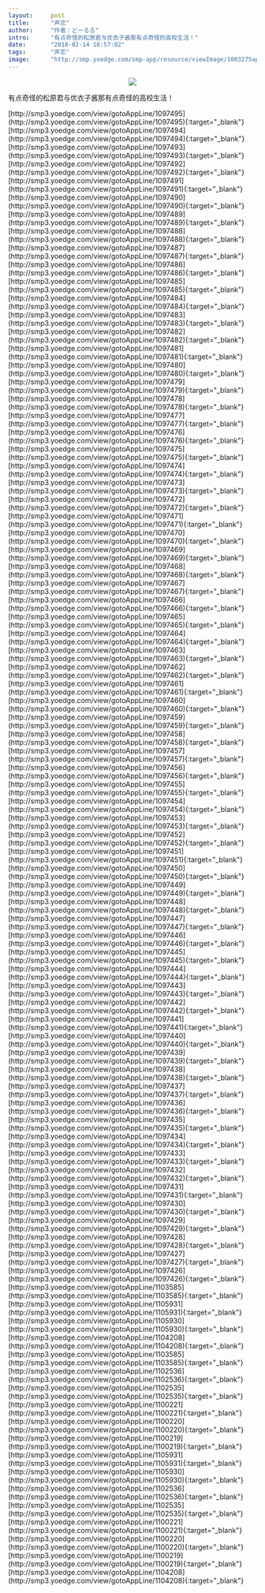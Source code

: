 ```yaml
---
layout:     post
title:      "声恋"
author:     "作者：どーるる"
intro:      "有点奇怪的松原君与优衣子酱那有点奇怪的高校生活！"
date:       "2018-02-14 16:57:02"
tags:       "声恋"
image:      "http://smp.yoedge.com/smp-app/resource/viewImage/1003275appline.png"
---
```

<div style="text-align: center">
<p><img src="http://smp.yoedge.com/smp-app/resource/viewImage/1003275appline.png"/></p>
</div>
<p class="post-meta">
<span>有点奇怪的松原君与优衣子酱那有点奇怪的高校生活！</span>
</p>
[http://smp3.yoedge.com/view/gotoAppLine/1097495](http://smp3.yoedge.com/view/gotoAppLine/1097495){:target="_blank"}
[http://smp3.yoedge.com/view/gotoAppLine/1097494](http://smp3.yoedge.com/view/gotoAppLine/1097494){:target="_blank"}
[http://smp3.yoedge.com/view/gotoAppLine/1097493](http://smp3.yoedge.com/view/gotoAppLine/1097493){:target="_blank"}
[http://smp3.yoedge.com/view/gotoAppLine/1097492](http://smp3.yoedge.com/view/gotoAppLine/1097492){:target="_blank"}
[http://smp3.yoedge.com/view/gotoAppLine/1097491](http://smp3.yoedge.com/view/gotoAppLine/1097491){:target="_blank"}
[http://smp3.yoedge.com/view/gotoAppLine/1097490](http://smp3.yoedge.com/view/gotoAppLine/1097490){:target="_blank"}
[http://smp3.yoedge.com/view/gotoAppLine/1097489](http://smp3.yoedge.com/view/gotoAppLine/1097489){:target="_blank"}
[http://smp3.yoedge.com/view/gotoAppLine/1097488](http://smp3.yoedge.com/view/gotoAppLine/1097488){:target="_blank"}
[http://smp3.yoedge.com/view/gotoAppLine/1097487](http://smp3.yoedge.com/view/gotoAppLine/1097487){:target="_blank"}
[http://smp3.yoedge.com/view/gotoAppLine/1097486](http://smp3.yoedge.com/view/gotoAppLine/1097486){:target="_blank"}
[http://smp3.yoedge.com/view/gotoAppLine/1097485](http://smp3.yoedge.com/view/gotoAppLine/1097485){:target="_blank"}
[http://smp3.yoedge.com/view/gotoAppLine/1097484](http://smp3.yoedge.com/view/gotoAppLine/1097484){:target="_blank"}
[http://smp3.yoedge.com/view/gotoAppLine/1097483](http://smp3.yoedge.com/view/gotoAppLine/1097483){:target="_blank"}
[http://smp3.yoedge.com/view/gotoAppLine/1097482](http://smp3.yoedge.com/view/gotoAppLine/1097482){:target="_blank"}
[http://smp3.yoedge.com/view/gotoAppLine/1097481](http://smp3.yoedge.com/view/gotoAppLine/1097481){:target="_blank"}
[http://smp3.yoedge.com/view/gotoAppLine/1097480](http://smp3.yoedge.com/view/gotoAppLine/1097480){:target="_blank"}
[http://smp3.yoedge.com/view/gotoAppLine/1097479](http://smp3.yoedge.com/view/gotoAppLine/1097479){:target="_blank"}
[http://smp3.yoedge.com/view/gotoAppLine/1097478](http://smp3.yoedge.com/view/gotoAppLine/1097478){:target="_blank"}
[http://smp3.yoedge.com/view/gotoAppLine/1097477](http://smp3.yoedge.com/view/gotoAppLine/1097477){:target="_blank"}
[http://smp3.yoedge.com/view/gotoAppLine/1097476](http://smp3.yoedge.com/view/gotoAppLine/1097476){:target="_blank"}
[http://smp3.yoedge.com/view/gotoAppLine/1097475](http://smp3.yoedge.com/view/gotoAppLine/1097475){:target="_blank"}
[http://smp3.yoedge.com/view/gotoAppLine/1097474](http://smp3.yoedge.com/view/gotoAppLine/1097474){:target="_blank"}
[http://smp3.yoedge.com/view/gotoAppLine/1097473](http://smp3.yoedge.com/view/gotoAppLine/1097473){:target="_blank"}
[http://smp3.yoedge.com/view/gotoAppLine/1097472](http://smp3.yoedge.com/view/gotoAppLine/1097472){:target="_blank"}
[http://smp3.yoedge.com/view/gotoAppLine/1097471](http://smp3.yoedge.com/view/gotoAppLine/1097471){:target="_blank"}
[http://smp3.yoedge.com/view/gotoAppLine/1097470](http://smp3.yoedge.com/view/gotoAppLine/1097470){:target="_blank"}
[http://smp3.yoedge.com/view/gotoAppLine/1097469](http://smp3.yoedge.com/view/gotoAppLine/1097469){:target="_blank"}
[http://smp3.yoedge.com/view/gotoAppLine/1097468](http://smp3.yoedge.com/view/gotoAppLine/1097468){:target="_blank"}
[http://smp3.yoedge.com/view/gotoAppLine/1097467](http://smp3.yoedge.com/view/gotoAppLine/1097467){:target="_blank"}
[http://smp3.yoedge.com/view/gotoAppLine/1097466](http://smp3.yoedge.com/view/gotoAppLine/1097466){:target="_blank"}
[http://smp3.yoedge.com/view/gotoAppLine/1097465](http://smp3.yoedge.com/view/gotoAppLine/1097465){:target="_blank"}
[http://smp3.yoedge.com/view/gotoAppLine/1097464](http://smp3.yoedge.com/view/gotoAppLine/1097464){:target="_blank"}
[http://smp3.yoedge.com/view/gotoAppLine/1097463](http://smp3.yoedge.com/view/gotoAppLine/1097463){:target="_blank"}
[http://smp3.yoedge.com/view/gotoAppLine/1097462](http://smp3.yoedge.com/view/gotoAppLine/1097462){:target="_blank"}
[http://smp3.yoedge.com/view/gotoAppLine/1097461](http://smp3.yoedge.com/view/gotoAppLine/1097461){:target="_blank"}
[http://smp3.yoedge.com/view/gotoAppLine/1097460](http://smp3.yoedge.com/view/gotoAppLine/1097460){:target="_blank"}
[http://smp3.yoedge.com/view/gotoAppLine/1097459](http://smp3.yoedge.com/view/gotoAppLine/1097459){:target="_blank"}
[http://smp3.yoedge.com/view/gotoAppLine/1097458](http://smp3.yoedge.com/view/gotoAppLine/1097458){:target="_blank"}
[http://smp3.yoedge.com/view/gotoAppLine/1097457](http://smp3.yoedge.com/view/gotoAppLine/1097457){:target="_blank"}
[http://smp3.yoedge.com/view/gotoAppLine/1097456](http://smp3.yoedge.com/view/gotoAppLine/1097456){:target="_blank"}
[http://smp3.yoedge.com/view/gotoAppLine/1097455](http://smp3.yoedge.com/view/gotoAppLine/1097455){:target="_blank"}
[http://smp3.yoedge.com/view/gotoAppLine/1097454](http://smp3.yoedge.com/view/gotoAppLine/1097454){:target="_blank"}
[http://smp3.yoedge.com/view/gotoAppLine/1097453](http://smp3.yoedge.com/view/gotoAppLine/1097453){:target="_blank"}
[http://smp3.yoedge.com/view/gotoAppLine/1097452](http://smp3.yoedge.com/view/gotoAppLine/1097452){:target="_blank"}
[http://smp3.yoedge.com/view/gotoAppLine/1097451](http://smp3.yoedge.com/view/gotoAppLine/1097451){:target="_blank"}
[http://smp3.yoedge.com/view/gotoAppLine/1097450](http://smp3.yoedge.com/view/gotoAppLine/1097450){:target="_blank"}
[http://smp3.yoedge.com/view/gotoAppLine/1097449](http://smp3.yoedge.com/view/gotoAppLine/1097449){:target="_blank"}
[http://smp3.yoedge.com/view/gotoAppLine/1097448](http://smp3.yoedge.com/view/gotoAppLine/1097448){:target="_blank"}
[http://smp3.yoedge.com/view/gotoAppLine/1097447](http://smp3.yoedge.com/view/gotoAppLine/1097447){:target="_blank"}
[http://smp3.yoedge.com/view/gotoAppLine/1097446](http://smp3.yoedge.com/view/gotoAppLine/1097446){:target="_blank"}
[http://smp3.yoedge.com/view/gotoAppLine/1097445](http://smp3.yoedge.com/view/gotoAppLine/1097445){:target="_blank"}
[http://smp3.yoedge.com/view/gotoAppLine/1097444](http://smp3.yoedge.com/view/gotoAppLine/1097444){:target="_blank"}
[http://smp3.yoedge.com/view/gotoAppLine/1097443](http://smp3.yoedge.com/view/gotoAppLine/1097443){:target="_blank"}
[http://smp3.yoedge.com/view/gotoAppLine/1097442](http://smp3.yoedge.com/view/gotoAppLine/1097442){:target="_blank"}
[http://smp3.yoedge.com/view/gotoAppLine/1097441](http://smp3.yoedge.com/view/gotoAppLine/1097441){:target="_blank"}
[http://smp3.yoedge.com/view/gotoAppLine/1097440](http://smp3.yoedge.com/view/gotoAppLine/1097440){:target="_blank"}
[http://smp3.yoedge.com/view/gotoAppLine/1097439](http://smp3.yoedge.com/view/gotoAppLine/1097439){:target="_blank"}
[http://smp3.yoedge.com/view/gotoAppLine/1097438](http://smp3.yoedge.com/view/gotoAppLine/1097438){:target="_blank"}
[http://smp3.yoedge.com/view/gotoAppLine/1097437](http://smp3.yoedge.com/view/gotoAppLine/1097437){:target="_blank"}
[http://smp3.yoedge.com/view/gotoAppLine/1097436](http://smp3.yoedge.com/view/gotoAppLine/1097436){:target="_blank"}
[http://smp3.yoedge.com/view/gotoAppLine/1097435](http://smp3.yoedge.com/view/gotoAppLine/1097435){:target="_blank"}
[http://smp3.yoedge.com/view/gotoAppLine/1097434](http://smp3.yoedge.com/view/gotoAppLine/1097434){:target="_blank"}
[http://smp3.yoedge.com/view/gotoAppLine/1097433](http://smp3.yoedge.com/view/gotoAppLine/1097433){:target="_blank"}
[http://smp3.yoedge.com/view/gotoAppLine/1097432](http://smp3.yoedge.com/view/gotoAppLine/1097432){:target="_blank"}
[http://smp3.yoedge.com/view/gotoAppLine/1097431](http://smp3.yoedge.com/view/gotoAppLine/1097431){:target="_blank"}
[http://smp3.yoedge.com/view/gotoAppLine/1097430](http://smp3.yoedge.com/view/gotoAppLine/1097430){:target="_blank"}
[http://smp3.yoedge.com/view/gotoAppLine/1097429](http://smp3.yoedge.com/view/gotoAppLine/1097429){:target="_blank"}
[http://smp3.yoedge.com/view/gotoAppLine/1097428](http://smp3.yoedge.com/view/gotoAppLine/1097428){:target="_blank"}
[http://smp3.yoedge.com/view/gotoAppLine/1097427](http://smp3.yoedge.com/view/gotoAppLine/1097427){:target="_blank"}
[http://smp3.yoedge.com/view/gotoAppLine/1097426](http://smp3.yoedge.com/view/gotoAppLine/1097426){:target="_blank"}
[http://smp3.yoedge.com/view/gotoAppLine/1103585](http://smp3.yoedge.com/view/gotoAppLine/1103585){:target="_blank"}
[http://smp3.yoedge.com/view/gotoAppLine/1105931](http://smp3.yoedge.com/view/gotoAppLine/1105931){:target="_blank"}
[http://smp3.yoedge.com/view/gotoAppLine/1105930](http://smp3.yoedge.com/view/gotoAppLine/1105930){:target="_blank"}
[http://smp3.yoedge.com/view/gotoAppLine/1104208](http://smp3.yoedge.com/view/gotoAppLine/1104208){:target="_blank"}
[http://smp3.yoedge.com/view/gotoAppLine/1103585](http://smp3.yoedge.com/view/gotoAppLine/1103585){:target="_blank"}
[http://smp3.yoedge.com/view/gotoAppLine/1102536](http://smp3.yoedge.com/view/gotoAppLine/1102536){:target="_blank"}
[http://smp3.yoedge.com/view/gotoAppLine/1102535](http://smp3.yoedge.com/view/gotoAppLine/1102535){:target="_blank"}
[http://smp3.yoedge.com/view/gotoAppLine/1100221](http://smp3.yoedge.com/view/gotoAppLine/1100221){:target="_blank"}
[http://smp3.yoedge.com/view/gotoAppLine/1100220](http://smp3.yoedge.com/view/gotoAppLine/1100220){:target="_blank"}
[http://smp3.yoedge.com/view/gotoAppLine/1100219](http://smp3.yoedge.com/view/gotoAppLine/1100219){:target="_blank"}
[http://smp3.yoedge.com/view/gotoAppLine/1105931](http://smp3.yoedge.com/view/gotoAppLine/1105931){:target="_blank"}
[http://smp3.yoedge.com/view/gotoAppLine/1105930](http://smp3.yoedge.com/view/gotoAppLine/1105930){:target="_blank"}
[http://smp3.yoedge.com/view/gotoAppLine/1102536](http://smp3.yoedge.com/view/gotoAppLine/1102536){:target="_blank"}
[http://smp3.yoedge.com/view/gotoAppLine/1102535](http://smp3.yoedge.com/view/gotoAppLine/1102535){:target="_blank"}
[http://smp3.yoedge.com/view/gotoAppLine/1100221](http://smp3.yoedge.com/view/gotoAppLine/1100221){:target="_blank"}
[http://smp3.yoedge.com/view/gotoAppLine/1100220](http://smp3.yoedge.com/view/gotoAppLine/1100220){:target="_blank"}
[http://smp3.yoedge.com/view/gotoAppLine/1100219](http://smp3.yoedge.com/view/gotoAppLine/1100219){:target="_blank"}
[http://smp3.yoedge.com/view/gotoAppLine/1104208](http://smp3.yoedge.com/view/gotoAppLine/1104208){:target="_blank"}


